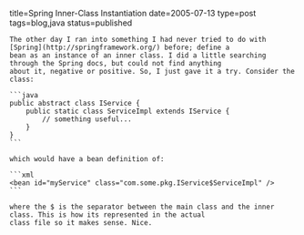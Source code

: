 title=Spring Inner-Class Instantiation
date=2005-07-13
type=post
tags=blog,java
status=published
~~~~~~
The other day I ran into something I had never tried to do with [Spring](http://springframework.org/) before; define a
bean as an instance of an inner class. I did a little searching through the Spring docs, but could not find anything
about it, negative or positive. So, I just gave it a try. Consider the class:

```java
public abstract class IService {
    public static class ServiceImpl extends IService {
        // something useful...
    }
}
```

which would have a bean definition of:

```xml
<bean id="myService" class="com.some.pkg.IService$ServiceImpl" />
```

where the $ is the separator between the main class and the inner class. This is how its represented in the actual
class file so it makes sense. Nice.
